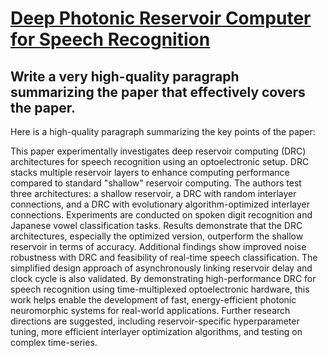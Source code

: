# [Deep Photonic Reservoir Computer for Speech Recognition](https://arxiv.org/abs/2312.06558)

## Write a very high-quality paragraph summarizing the paper that effectively covers the paper.

 Here is a high-quality paragraph summarizing the key points of the paper:

This paper experimentally investigates deep reservoir computing (DRC) architectures for speech recognition using an optoelectronic setup. DRC stacks multiple reservoir layers to enhance computing performance compared to standard "shallow" reservoir computing. The authors test three architectures: a shallow reservoir, a DRC with random interlayer connections, and a DRC with evolutionary algorithm-optimized interlayer connections. Experiments are conducted on spoken digit recognition and Japanese vowel classification tasks. Results demonstrate that the DRC architectures, especially the optimized version, outperform the shallow reservoir in terms of accuracy. Additional findings show improved noise robustness with DRC and feasibility of real-time speech classification. The simplified design approach of asynchronously linking reservoir delay and clock cycle is also validated. By demonstrating high-performance DRC for speech recognition using time-multiplexed optoelectronic hardware, this work helps enable the development of fast, energy-efficient photonic neuromorphic systems for real-world applications. Further research directions are suggested, including reservoir-specific hyperparameter tuning, more efficient interlayer optimization algorithms, and testing on complex time-series.
